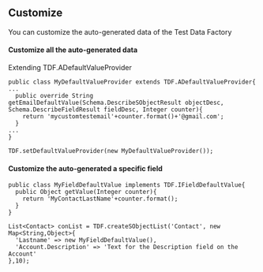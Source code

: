## Customize

You can customize the auto-generated data of the Test Data Factory 

#### Customize all the auto-generated data

Extending TDF.ADefaultValueProvider

  ```apex
  public class MyDefaultValueProvider extends TDF.ADefaultValueProvider{
  ...
    public override String getEmailDefaultValue(Schema.DescribeSObjectResult objectDesc, Schema.DescribeFieldResult fieldDesc, Integer counter){
      return 'mycustomtestemail'+counter.format()+'@gmail.com';
    }
  ...
  }
  ```
  
  
  ```apex
  TDF.setDefaultValueProvider(new MyDefaultValueProvider());
  ```
  
  
 #### Customize the auto-generated a specific field
 
  
  ```apex
  public class MyFieldDefaultValue implements TDF.IFieldDefaultValue{
    public Object getValue(Integer counter){
      return 'MyContactLastName'+counter.format();
    }
  }
  ```
  
  ```apex
  List<Contact> conList = TDF.createSObjectList('Contact', new Map<String,Object>{
    'Lastname' => new MyFieldDefaultValue(),
    'Account.Description' => 'Text for the Description field on the Account'
  },10);
  ```
